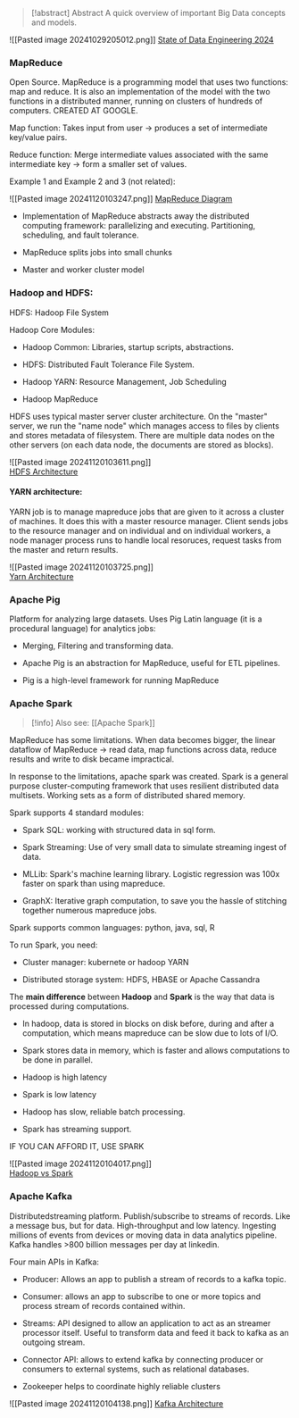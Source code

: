 > [!abstract] Abstract
> A quick overview of important Big Data concepts and models.


![[Pasted image 20241029205012.png]]
[State of Data Engineering 2024](https://lakefs.io/blog/the-state-of-data-engineering-2024/)

### MapReduce

Open Source. MapReduce is a programming model that uses two functions: map and reduce. It is also an implementation of the model with the two functions in a distributed manner, running on clusters of hundreds of computers. CREATED AT GOOGLE.

Map function: Takes input from user -> produces a set of intermediate key/value pairs.

Reduce function: Merge intermediate values associated with the same intermediate key -> form a smaller set of values.

Example 1 and Example 2 and 3 (not related):

![[Pasted image 20241120103247.png]]
[MapReduce Diagram](https://algodaily.com/lessons/what-is-mapreduce-and-how-does-it-work)

- Implementation of MapReduce abstracts away the distributed computing framework: parallelizing and executing. Partitioning, scheduling, and fault tolerance.

- MapReduce splits jobs into small chunks

- Master and worker cluster model

### Hadoop and HDFS:

HDFS: Hadoop File System

Hadoop Core Modules:

- Hadoop Common: Libraries, startup scripts, abstractions.

- HDFS: Distributed Fault Tolerance File System.

- Hadoop YARN: Resource Management, Job Scheduling

- Hadoop MapReduce

HDFS uses typical master server cluster architecture. On the "master" server, we run the "name node" which manages access to files by clients and stores metadata of filesystem. There are multiple data nodes on the other servers (on each data node, the documents are stored as blocks).
  
![[Pasted image 20241120103611.png]]  
  [HDFS Architecture](https://www.pluralsight.com/cloud-guru)

#### YARN architecture:

YARN job is to manage mapreduce jobs that are given to it across a cluster of machines. It does this with a master resource manager. Client sends jobs to the resource manager and on individual and on individual workers, a node manager process runs to handle local resoruces, request tasks from the master and return results.

![[Pasted image 20241120103725.png]]  
  [Yarn Architecture](https://www.pluralsight.com/cloud-guru)

  
### Apache Pig

Platform for analyzing large datasets. Uses Pig Latin language (it is a procedural language) for analytics jobs:

- Merging, Filtering and transforming data.

- Apache Pig is an abstraction for MapReduce, useful for ETL pipelines.

- Pig is a high-level framework for running MapReduce   

### Apache Spark

> [!info] Also see:
> [[Apache Spark]]

MapReduce has some limitations. When data becomes bigger, the linear dataflow of MapReduce -> read data, map functions across data, reduce results and write to disk became impractical.

In response to the limitations, apache spark was created. Spark is a general purpose cluster-computing framework that uses resilient distributed data multisets. Working sets as a form of distributed shared memory.

Spark supports 4 standard modules:

- Spark SQL: working with structured data in sql form.

- Spark Streaming: Use of very small data to simulate streaming ingest of data.

- MLLib: Spark's machine learning library. Logistic regression was 100x faster on spark than using mapreduce.

- GraphX: Iterative graph computation, to save you the hassle of stitching together numerous mapreduce jobs.

Spark supports common languages: python, java, sql, R

To run Spark, you need:

- Cluster manager: kubernete or hadoop YARN

- Distributed storage system: HDFS, HBASE or Apache Cassandra

The **main difference** between **Hadoop** and **Spark** is the way that data is processed during computations.

- In hadoop, data is stored in blocks on disk before, during and after a computation, which means mapreduce can be slow due to lots of I/O.

- Spark stores data in memory, which is faster and allows computations to be done in parallel.

- Hadoop is high latency

- Spark is low latency

- Hadoop has slow, reliable batch processing.

- Spark has streaming support.

IF YOU CAN AFFORD IT, USE SPARK

![[Pasted image 20241120104017.png]]  
  [Hadoop vs Spark](https://www.pluralsight.com/cloud-guru)

### Apache Kafka

Distributedstreaming platform. Publish/subscribe to streams of records. Like a message bus, but for data. High-throughput and low latency. Ingesting millions of events from devices or moving data in data analytics pipeline. Kafka handles >800 billion messages per day at linkedin.

Four main APIs in Kafka:

- Producer: Allows an app to publish a stream of records to a kafka topic.

- Consumer: allows an app to subscribe to one or more topics and process stream of records contained within.

- Streams: API designed to allow an application to act as an streamer processor itself. Useful to transform data and feed it back to kafka as an outgoing stream.

- Connector API: allows to extend kafka by connecting producer or consumers to external systems, such as relational databases.

- Zookeeper helps to coordinate highly reliable clusters

![[Pasted image 20241120104138.png]]
[Kafka Architecture](https://kafka.apache.org/38/documentation/streams/architecture)